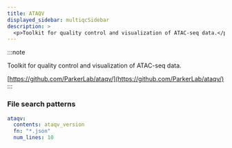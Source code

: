```yaml
---
title: ATAQV
displayed_sidebar: multiqcSidebar
description: >
  <p>Toolkit for quality control and visualization of ATAC-seq data.</p>
---
```


<!--
~~~~~ DO NOT EDIT ~~~~~
This file is autogenerated from the MultiQC module python docstring.
Do not edit the markdown, it will be overwritten.

File path for the source of this content: multiqc/modules/ataqv/ataqv.py
~~~~~~~~~~~~~~~~~~~~~~~
-->

:::note

<p>Toolkit for quality control and visualization of ATAC-seq data.</p>

[https://github.com/ParkerLab/ataqv/](https://github.com/ParkerLab/ataqv/)
:::

### File search patterns

```yaml
ataqv:
  contents: ataqv_version
  fn: "*.json"
  num_lines: 10
```
